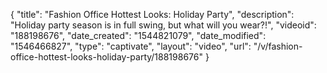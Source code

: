 {
    "title": "Fashion Office Hottest Looks: Holiday Party",
    "description": "Holiday party season is in full swing, but what will you wear?!",
    "videoid": "188198676",
    "date_created": "1544821079",
    "date_modified": "1546466827",
    "type": "captivate",
    "layout": "video",
    "url": "\/v\/fashion-office-hottest-looks-holiday-party\/188198676"
}